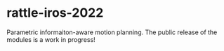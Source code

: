 # rattle-iros-2022
Parametric informaiton-aware motion planning. The public release of the modules is a work in progress!
